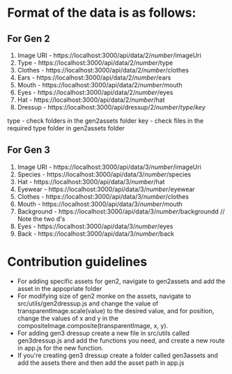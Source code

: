 # Format of the data is as follows:

## For Gen 2

1. Image URI - https://localhost:3000/api/data/2/_number_/imageUri
2. Type - https://localhost:3000/api/data/2/_number_/type
3. Clothes - https://localhost:3000/api/data/2/_number_/clothes
4. Ears - https://localhost:3000/api/data/2/_number_/ears
5. Mouth - https://localhost:3000/api/data/2/_number_/mouth
6. Eyes - https://localhost:3000/api/data/2/_number_/eyes
7. Hat - https://localhost:3000/api/data/2/_number_/hat
8. Dressup - https://localhost:3000/api/dressup/2/_number_/_type_/_key_

type - check folders in the gen2assets folder
key - check files in the required type folder in gen2assets folder

## For Gen 3

1. Image URI - https://localhost:3000/api/data/3/_number_/imageUri
2. Species - https://localhost:3000/api/data/3/_number_/species
3. Hat - https://localhost:3000/api/data/3/_number_/hat
4. Eyewear - https://localhost:3000/api/data/3/_number_/eyewear
5. Clothes - https://localhost:3000/api/data/3/_number_/clothes
6. Mouth - https://localhost:3000/api/data/3/_number_/mouth
7. Background - https://localhost:3000/api/data/3/_number_/backgroundd // Note the two d's
8. Eyes - https://localhost:3000/api/data/3/_number_/eyes
9. Back - https://localhost:3000/api/data/3/_number_/back

# Contribution guidelines

- For adding specific assets for gen2, navigate to gen2assets and add the asset in the appopriate folder
- For modifying size of gen2 monke on the assets, navigate to src/utils/gen2dressup.js and change the value of transparentImage.scale(value) to the desired value, and for position, change the values of x and y in the compositeImage.composite(transparentImage, x, y).
- For adding gen3 dressup create a new file in src/utils called gen3dressup.js and add the functions you need, and create a new route in app.js for the new function.
- If you're creating gen3 dressup create a folder called gen3assets and add the assets there and then add the asset path in app.js
